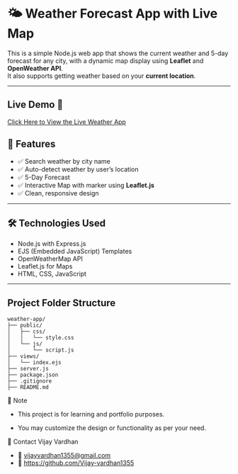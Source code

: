 # 🌤️ Weather Forecast App with Live Map  

This is a simple Node.js web app that shows the current weather and 5-day forecast for any city, with a dynamic map display using **Leaflet** and **OpenWeather API**.  
It also supports getting weather based on your **current location**.  

---

## Live Demo 🚀  
[Click Here to View the Live Weather App](https://weather-app-km08.onrender.com/)


## 🚀 Features  

- ✅ Search weather by city name  
- ✅ Auto-detect weather by user’s location  
- ✅ 5-Day Forecast    
- ✅ Interactive Map with marker using **Leaflet.js**  
- ✅ Clean, responsive design  

---

## 🛠️ Technologies Used  

- Node.js with Express.js  
- EJS (Embedded JavaScript) Templates  
- OpenWeatherMap API  
- Leaflet.js for Maps  
- HTML, CSS, JavaScript  

---

## Project Folder Structure

```
weather-app/
├── public/
│   ├── css/
│   │   └── style.css
│   └── js/
│       └── script.js
├── views/
│   └── index.ejs
├── server.js
├── package.json
├── .gitignore
├── README.md
```
📌 Note
- This project is for learning and portfolio purposes.

- You may customize the design or functionality as per your need.

💬 Contact
Vijay Vardhan
- 📧 vijayvardhan1355@gmail.com
- 🔗 https://github.com/Vijay-vardhan1355
